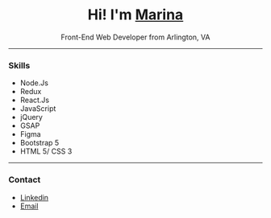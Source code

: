 <h1 align="center">Hi! I'm <a href="https://portfolio-mvstoyan-2021-2022.netlify.app" target="_blank">Marina</a></h1>
<p align="center">Front-End Web Developer from Arlington, VA</p>

<hr>
<h3>Skills</h3>
   <ul>
      <li>Node.Js</li>
      <li>Redux</li>
      <li>React.Js</li>
      <li>JavaScript</li>
      <li>jQuery</li>
      <li>GSAP</li>
      <li>Figma</li>
      <li>Bootstrap 5</li>
      <li>HTML 5/ CSS 3</li>
   </ul>
   
   <hr>
<h3>Contact</h3>
   <ul>
      <li><a href="https://www.linkedin.com/in/marina-tilton-9172b0227/" target="_blank">Linkedin</a></li>
      <li><a href="mailto:m.v.stoyan@gmail.com" target="_blank">Email</a></li>
   </ul>

<!--
**mvstoyan/mvstoyan** is a ✨ _special_ ✨ repository because its `README.md` (this file) appears on your GitHub profile.

Here are some ideas to get you started:

- 🔭 I’m currently working on ...
- 🌱 I’m currently learning ...
- 👯 I’m looking to collaborate on ...
- 🤔 I’m looking for help with ...
- 💬 Ask me about ...
- 📫 How to reach me: ...
- 😄 Pronouns: ...
- ⚡ Fun fact: ...
-->
